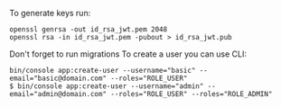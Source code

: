 To generate keys run:
```
openssl genrsa -out id_rsa_jwt.pem 2048
openssl rsa -in id_rsa_jwt.pem -pubout > id_rsa_jwt.pub
```

Don't forget to run migrations
To create a user you can use CLI:
```
bin/console app:create-user --username="basic" --email="basic@domain.com" --roles="ROLE_USER"
$ bin/console app:create-user --username="admin" --email="admin@domain.com" --roles="ROLE_USER" --roles="ROLE_ADMIN"
```